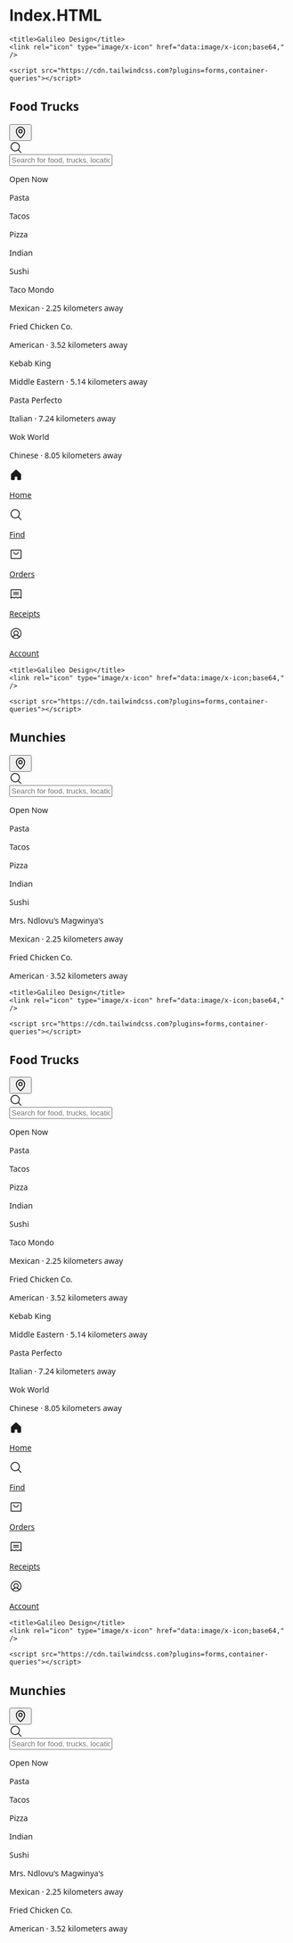 # Index.HTML
<html>
  <head>
    <link rel="preconnect" href="https://fonts.gstatic.com/" crossorigin="" />
    <link
      rel="stylesheet"
      as="style"
      onload="this.rel='stylesheet'"
      href="https://fonts.googleapis.com/css2?display=swap&amp;family=Noto+Sans:wght@400;500;700;900&amp;family=Space+Grotesk:wght@400;500;700"
    />

    <title>Galileo Design</title>
    <link rel="icon" type="image/x-icon" href="data:image/x-icon;base64," />

    <script src="https://cdn.tailwindcss.com?plugins=forms,container-queries"></script>
  </head>
  <body>
    <div
      class="relative flex size-full min-h-screen flex-col bg-[#F9FAFA] justify-between group/design-root overflow-x-hidden"
      style='font-family: "Space Grotesk", "Noto Sans", sans-serif;'
    >
      <div>
        <div class="flex items-center bg-[#F9FAFA] p-4 pb-2 justify-between">
          <h2 class="text-[#1C1D22] text-lg font-bold leading-tight tracking-[-0.015em] flex-1 text-center pl-12">Food Trucks</h2>
          <div class="flex w-12 items-center justify-end">
            <button
              class="flex max-w-[480px] cursor-pointer items-center justify-center overflow-hidden rounded-xl h-12 bg-transparent text-[#1C1D22] gap-2 text-base font-bold leading-normal tracking-[0.015em] min-w-0 p-0"
            >
              <div class="text-[#1C1D22]" data-icon="MapPin" data-size="24px" data-weight="regular">
                <svg xmlns="http://www.w3.org/2000/svg" width="24px" height="24px" fill="currentColor" viewBox="0 0 256 256">
                  <path
                    d="M128,64a40,40,0,1,0,40,40A40,40,0,0,0,128,64Zm0,64a24,24,0,1,1,24-24A24,24,0,0,1,128,128Zm0-112a88.1,88.1,0,0,0-88,88c0,31.4,14.51,64.68,42,96.25a254.19,254.19,0,0,0,41.45,38.3,8,8,0,0,0,9.18,0A254.19,254.19,0,0,0,174,200.25c27.45-31.57,42-64.85,42-96.25A88.1,88.1,0,0,0,128,16Zm0,206c-16.53-13-72-60.75-72-118a72,72,0,0,1,144,0C200,161.23,144.53,209,128,222Z"
                  ></path>
                </svg>
              </div>
            </button>
          </div>
        </div>
        <div class="px-4 py-3">
          <label class="flex flex-col min-w-40 h-12 w-full">
            <div class="flex w-full flex-1 items-stretch rounded-xl h-full">
              <div
                class="text-[#3C3F4A] flex border-none bg-[#EEEFF2] items-center justify-center pl-4 rounded-l-xl border-r-0"
                data-icon="MagnifyingGlass"
                data-size="24px"
                data-weight="regular"
              >
                <svg xmlns="http://www.w3.org/2000/svg" width="24px" height="24px" fill="currentColor" viewBox="0 0 256 256">
                  <path d="M229.66,218.34l-50.07-50.06a88.11,88.11,0,1,0-11.31,11.31l50.06,50.07a8,8,0,0,0,11.32-11.32ZM40,112a72,72,0,1,1,72,72A72.08,72.08,0,0,1,40,112Z"></path>
                </svg>
              </div>
              <input
                placeholder="Search for food, trucks, locations"
                class="form-input flex w-full min-w-0 flex-1 resize-none overflow-hidden rounded-xl text-[#1C1D22] focus:outline-0 focus:ring-0 border-none bg-[#EEEFF2] focus:border-none h-full placeholder:text-[#3C3F4A] px-4 rounded-l-none border-l-0 pl-2 text-base font-normal leading-normal"
                value=""
              />
            </div>
          </label>
        </div>
        <div class="flex gap-3 p-3 overflow-x-hidden">
          <div class="flex h-8 shrink-0 items-center justify-center gap-x-2 rounded-xl bg-[#EEEFF2] pl-4 pr-4">
            <p class="text-[#1C1D22] text-sm font-medium leading-normal">Open Now</p>
          </div>
          <div class="flex h-8 shrink-0 items-center justify-center gap-x-2 rounded-xl bg-[#EEEFF2] pl-4 pr-4">
            <p class="text-[#1C1D22] text-sm font-medium leading-normal">Pasta</p>
          </div>
          <div class="flex h-8 shrink-0 items-center justify-center gap-x-2 rounded-xl bg-[#EEEFF2] pl-4 pr-4">
            <p class="text-[#1C1D22] text-sm font-medium leading-normal">Tacos</p>
          </div>
          <div class="flex h-8 shrink-0 items-center justify-center gap-x-2 rounded-xl bg-[#EEEFF2] pl-4 pr-4">
            <p class="text-[#1C1D22] text-sm font-medium leading-normal">Pizza</p>
          </div>
          <div class="flex h-8 shrink-0 items-center justify-center gap-x-2 rounded-xl bg-[#EEEFF2] pl-4 pr-4">
            <p class="text-[#1C1D22] text-sm font-medium leading-normal">Indian</p>
          </div>
          <div class="flex h-8 shrink-0 items-center justify-center gap-x-2 rounded-xl bg-[#EEEFF2] pl-4 pr-4">
            <p class="text-[#1C1D22] text-sm font-medium leading-normal">Sushi</p>
          </div>
        </div>
        <div class="p-4 @container">
          <div class="flex flex-col items-stretch justify-start rounded-xl @xl:flex-row @xl:items-start">
            <div
              class="w-full bg-center bg-no-repeat aspect-video bg-cover rounded-xl"
              style='background-image: url("https://cdn.usegalileo.ai/stability/26873322-9942-48dc-a66d-95837a07e2ac.png");'
            ></div>
            <div class="flex w-full min-w-72 grow flex-col items-stretch justify-center gap-1 py-4 @xl:px-4">
              <p class="text-[#1C1D22] text-lg font-bold leading-tight tracking-[-0.015em]">Taco Mondo</p>
              <div class="flex items-end gap-3 justify-between"><p class="text-[#3C3F4A] text-base font-normal leading-normal">Mexican · 2.25 kilometers away</p></div>
            </div>
          </div>
        </div>
        <div class="p-4 @container">
          <div class="flex flex-col items-stretch justify-start rounded-xl @xl:flex-row @xl:items-start">
            <div
              class="w-full bg-center bg-no-repeat aspect-video bg-cover rounded-xl"
              style='background-image: url("https://cdn.usegalileo.ai/stability/8343fb70-249a-4718-8b80-2f551b80ad65.png");'
            ></div>
            <div class="flex w-full min-w-72 grow flex-col items-stretch justify-center gap-1 py-4 @xl:px-4">
              <p class="text-[#1C1D22] text-lg font-bold leading-tight tracking-[-0.015em]">Fried Chicken Co.</p>
              <div class="flex items-end gap-3 justify-between"><p class="text-[#3C3F4A] text-base font-normal leading-normal">American · 3.52 kilometers away</p></div>
            </div>
          </div>
        </div>
        <div class="p-4 @container">
          <div class="flex flex-col items-stretch justify-start rounded-xl @xl:flex-row @xl:items-start">
            <div
              class="w-full bg-center bg-no-repeat aspect-video bg-cover rounded-xl"
              style='background-image: url("https://cdn.usegalileo.ai/stability/aac42e82-224f-4f5c-8f0c-c79b56ff2d43.png");'
            ></div>
            <div class="flex w-full min-w-72 grow flex-col items-stretch justify-center gap-1 py-4 @xl:px-4">
              <p class="text-[#1C1D22] text-lg font-bold leading-tight tracking-[-0.015em]">Kebab King</p>
              <div class="flex items-end gap-3 justify-between"><p class="text-[#3C3F4A] text-base font-normal leading-normal">Middle Eastern · 5.14 kilometers away</p></div>
            </div>
          </div>
        </div>
        <div class="p-4 @container">
          <div class="flex flex-col items-stretch justify-start rounded-xl @xl:flex-row @xl:items-start">
            <div
              class="w-full bg-center bg-no-repeat aspect-video bg-cover rounded-xl"
              style='background-image: url("https://cdn.usegalileo.ai/stability/ca12e46e-f0e6-47d3-8115-bb48802140d9.png");'
            ></div>
            <div class="flex w-full min-w-72 grow flex-col items-stretch justify-center gap-1 py-4 @xl:px-4">
              <p class="text-[#1C1D22] text-lg font-bold leading-tight tracking-[-0.015em]">Pasta Perfecto</p>
              <div class="flex items-end gap-3 justify-between"><p class="text-[#3C3F4A] text-base font-normal leading-normal">Italian · 7.24 kilometers away</p></div>
            </div>
          </div>
        </div>
        <div class="p-4 @container">
          <div class="flex flex-col items-stretch justify-start rounded-xl @xl:flex-row @xl:items-start">
            <div
              class="w-full bg-center bg-no-repeat aspect-video bg-cover rounded-xl"
              style='background-image: url("https://cdn.usegalileo.ai/stability/2f2a3493-05db-41b9-bf15-a0f2bfc37bcf.png");'
            ></div>
            <div class="flex w-full min-w-72 grow flex-col items-stretch justify-center gap-1 py-4 @xl:px-4">
              <p class="text-[#1C1D22] text-lg font-bold leading-tight tracking-[-0.015em]">Wok World</p>
              <div class="flex items-end gap-3 justify-between"><p class="text-[#3C3F4A] text-base font-normal leading-normal">Chinese · 8.05 kilometers away</p></div>
            </div>
          </div>
        </div>
      </div>
      <div>
        <div class="flex gap-2 border-t border-[#EEEFF2] bg-[#FFFFFF] px-4 pb-3 pt-2">
          <a class="just flex flex-1 flex-col items-center justify-end gap-1 rounded-full text-[#1C1D22]" href="#">
            <div class="text-[#1C1D22] flex h-8 items-center justify-center" data-icon="House" data-size="24px" data-weight="fill">
              <svg xmlns="http://www.w3.org/2000/svg" width="24px" height="24px" fill="currentColor" viewBox="0 0 256 256">
                <path
                  d="M224,115.55V208a16,16,0,0,1-16,16H168a16,16,0,0,1-16-16V168a8,8,0,0,0-8-8H112a8,8,0,0,0-8,8v40a16,16,0,0,1-16,16H48a16,16,0,0,1-16-16V115.55a16,16,0,0,1,5.17-11.78l80-75.48.11-.11a16,16,0,0,1,21.53,0,1.14,1.14,0,0,0,.11.11l80,75.48A16,16,0,0,1,224,115.55Z"
                ></path>
              </svg>
            </div>
            <p class="text-[#1C1D22] text-xs font-medium leading-normal tracking-[0.015em]">Home</p>
          </a>
          <a class="just flex flex-1 flex-col items-center justify-end gap-1 text-[#3C3F4A]" href="#">
            <div class="text-[#3C3F4A] flex h-8 items-center justify-center" data-icon="MagnifyingGlass" data-size="24px" data-weight="regular">
              <svg xmlns="http://www.w3.org/2000/svg" width="24px" height="24px" fill="currentColor" viewBox="0 0 256 256">
                <path d="M229.66,218.34l-50.07-50.06a88.11,88.11,0,1,0-11.31,11.31l50.06,50.07a8,8,0,0,0,11.32-11.32ZM40,112a72,72,0,1,1,72,72A72.08,72.08,0,0,1,40,112Z"></path>
              </svg>
            </div>
            <p class="text-[#3C3F4A] text-xs font-medium leading-normal tracking-[0.015em]">Find</p>
          </a>
          <a class="just flex flex-1 flex-col items-center justify-end gap-1 text-[#3C3F4A]" href="#">
            <div class="text-[#3C3F4A] flex h-8 items-center justify-center" data-icon="ShoppingBag" data-size="24px" data-weight="regular">
              <svg xmlns="http://www.w3.org/2000/svg" width="24px" height="24px" fill="currentColor" viewBox="0 0 256 256">
                <path
                  d="M216,40H40A16,16,0,0,0,24,56V200a16,16,0,0,0,16,16H216a16,16,0,0,0,16-16V56A16,16,0,0,0,216,40Zm0,160H40V56H216V200ZM176,88a48,48,0,0,1-96,0,8,8,0,0,1,16,0,32,32,0,0,0,64,0,8,8,0,0,1,16,0Z"
                ></path>
              </svg>
            </div>
            <p class="text-[#3C3F4A] text-xs font-medium leading-normal tracking-[0.015em]">Orders</p>
          </a>
          <a class="just flex flex-1 flex-col items-center justify-end gap-1 text-[#3C3F4A]" href="#">
            <div class="text-[#3C3F4A] flex h-8 items-center justify-center" data-icon="Receipt" data-size="24px" data-weight="regular">
              <svg xmlns="http://www.w3.org/2000/svg" width="24px" height="24px" fill="currentColor" viewBox="0 0 256 256">
                <path
                  d="M72,104a8,8,0,0,1,8-8h96a8,8,0,0,1,0,16H80A8,8,0,0,1,72,104Zm8,40h96a8,8,0,0,0,0-16H80a8,8,0,0,0,0,16ZM232,56V208a8,8,0,0,1-11.58,7.15L192,200.94l-28.42,14.21a8,8,0,0,1-7.16,0L128,200.94,99.58,215.15a8,8,0,0,1-7.16,0L64,200.94,35.58,215.15A8,8,0,0,1,24,208V56A16,16,0,0,1,40,40H216A16,16,0,0,1,232,56Zm-16,0H40V195.06l20.42-10.22a8,8,0,0,1,7.16,0L96,199.06l28.42-14.22a8,8,0,0,1,7.16,0L160,199.06l28.42-14.22a8,8,0,0,1,7.16,0L216,195.06Z"
                ></path>
              </svg>
            </div>
            <p class="text-[#3C3F4A] text-xs font-medium leading-normal tracking-[0.015em]">Receipts</p>
          </a>
          <a class="just flex flex-1 flex-col items-center justify-end gap-1 text-[#3C3F4A]" href="#">
            <div class="text-[#3C3F4A] flex h-8 items-center justify-center" data-icon="UserCircle" data-size="24px" data-weight="regular">
              <svg xmlns="http://www.w3.org/2000/svg" width="24px" height="24px" fill="currentColor" viewBox="0 0 256 256">
                <path
                  d="M128,24A104,104,0,1,0,232,128,104.11,104.11,0,0,0,128,24ZM74.08,197.5a64,64,0,0,1,107.84,0,87.83,87.83,0,0,1-107.84,0ZM96,120a32,32,0,1,1,32,32A32,32,0,0,1,96,120Zm97.76,66.41a79.66,79.66,0,0,0-36.06-28.75,48,48,0,1,0-59.4,0,79.66,79.66,0,0,0-36.06,28.75,88,88,0,1,1,131.52,0Z"
                ></path>
              </svg>
            </div>
            <p class="text-[#3C3F4A] text-xs font-medium leading-normal tracking-[0.015em]">Account</p>
          </a>
        </div>
        <div class="h-5 bg-[#FFFFFF]"></div>
      </div>
    </div>
  </body>
</html>

<html>
  <head>
    <link rel="preconnect" href="https://fonts.gstatic.com/" crossorigin="" />
    <link
      rel="stylesheet"
      as="style"
      onload="this.rel='stylesheet'"
      href="https://fonts.googleapis.com/css2?display=swap&amp;family=Noto+Sans:wght@400;500;700;900&amp;family=Space+Grotesk:wght@400;500;700"
    />

    <title>Galileo Design</title>
    <link rel="icon" type="image/x-icon" href="data:image/x-icon;base64," />

    <script src="https://cdn.tailwindcss.com?plugins=forms,container-queries"></script>
  </head>
  <body>
    <div
      class="relative flex size-full min-h-screen flex-col bg-[#F9FAFA] justify-between group/design-root overflow-x-hidden"
      style='font-family: "Space Grotesk", "Noto Sans", sans-serif;'
    >
      <div>
        <div class="flex items-center bg-[#F9FAFA] p-4 pb-2 justify-between">
          <h2 class="text-[#1C1D22] text-lg font-bold leading-tight tracking-[-0.015em] flex-1 text-center pl-12"> Munchies</h2>
          <div class="flex w-12 items-center justify-end">
            <button
              class="flex max-w-[480px] cursor-pointer items-center justify-center overflow-hidden rounded-xl h-12 bg-transparent text-[#1C1D22] gap-2 text-base font-bold leading-normal tracking-[0.015em] min-w-0 p-0"
            >
              <div class="text-[#1C1D22]" data-icon="MapPin" data-size="24px" data-weight="regular">
                <svg xmlns="http://www.w3.org/2000/svg" width="24px" height="24px" fill="currentColor" viewBox="0 0 256 256">
                  <path
                    d="M128,64a40,40,0,1,0,40,40A40,40,0,0,0,128,64Zm0,64a24,24,0,1,1,24-24A24,24,0,0,1,128,128Zm0-112a88.1,88.1,0,0,0-88,88c0,31.4,14.51,64.68,42,96.25a254.19,254.19,0,0,0,41.45,38.3,8,8,0,0,0,9.18,0A254.19,254.19,0,0,0,174,200.25c27.45-31.57,42-64.85,42-96.25A88.1,88.1,0,0,0,128,16Zm0,206c-16.53-13-72-60.75-72-118a72,72,0,0,1,144,0C200,161.23,144.53,209,128,222Z"
                  ></path>
                </svg>
              </div>
            </button>
          </div>
        </div>
        <div class="px-4 py-3">
          <label class="flex flex-col min-w-40 h-12 w-full">
            <div class="flex w-full flex-1 items-stretch rounded-xl h-full">
              <div
                class="text-[#3C3F4A] flex border-none bg-[#EEEFF2] items-center justify-center pl-4 rounded-l-xl border-r-0"
                data-icon="MagnifyingGlass"
                data-size="24px"
                data-weight="regular"
              >
                <svg xmlns="http://www.w3.org/2000/svg" width="24px" height="24px" fill="currentColor" viewBox="0 0 256 256">
                  <path d="M229.66,218.34l-50.07-50.06a88.11,88.11,0,1,0-11.31,11.31l50.06,50.07a8,8,0,0,0,11.32-11.32ZM40,112a72,72,0,1,1,72,72A72.08,72.08,0,0,1,40,112Z"></path>
                </svg>
              </div>
              <input
                placeholder="Search for food, trucks, locations"
                class="form-input flex w-full min-w-0 flex-1 resize-none overflow-hidden rounded-xl text-[#1C1D22] focus:outline-0 focus:ring-0 border-none bg-[#EEEFF2] focus:border-none h-full placeholder:text-[#3C3F4A] px-4 rounded-l-none border-l-0 pl-2 text-base font-normal leading-normal"
                value=""
              />
            </div>
          </label>
        </div>
        <div class="flex gap-3 p-3 overflow-x-hidden">
          <div class="flex h-8 shrink-0 items-center justify-center gap-x-2 rounded-xl bg-[#EEEFF2] pl-4 pr-4">
            <p class="text-[#1C1D22] text-sm font-medium leading-normal">Open Now</p>
          </div>
          <div class="flex h-8 shrink-0 items-center justify-center gap-x-2 rounded-xl bg-[#EEEFF2] pl-4 pr-4">
            <p class="text-[#1C1D22] text-sm font-medium leading-normal">Pasta</p>
          </div>
          <div class="flex h-8 shrink-0 items-center justify-center gap-x-2 rounded-xl bg-[#EEEFF2] pl-4 pr-4">
            <p class="text-[#1C1D22] text-sm font-medium leading-normal">Tacos</p>
          </div>
          <div class="flex h-8 shrink-0 items-center justify-center gap-x-2 rounded-xl bg-[#EEEFF2] pl-4 pr-4">
            <p class="text-[#1C1D22] text-sm font-medium leading-normal">Pizza</p>
          </div>
          <div class="flex h-8 shrink-0 items-center justify-center gap-x-2 rounded-xl bg-[#EEEFF2] pl-4 pr-4">
            <p class="text-[#1C1D22] text-sm font-medium leading-normal">Indian</p>
          </div>
          <div class="flex h-8 shrink-0 items-center justify-center gap-x-2 rounded-xl bg-[#EEEFF2] pl-4 pr-4">
            <p class="text-[#1C1D22] text-sm font-medium leading-normal">Sushi</p>
          </div>
        </div>
        <div class="p-4 @container">
          <div class="flex flex-col items-stretch justify-start rounded-xl @xl:flex-row @xl:items-start">
            <div
              class="w-full bg-center bg-no-repeat aspect-video bg-cover rounded-xl"
              style='background-image: url("https://cdn.usegalileo.ai/stability/26873322-9942-48dc-a66d-95837a07e2ac.png");'
            ></div>
            <div class="flex w-full min-w-72 grow flex-col items-stretch justify-center gap-1 py-4 @xl:px-4">
              <p class="text-[#1C1D22] text-lg font-bold leading-tight tracking-[-0.015em]"> Mrs. Ndlovu's Magwinya's </p>
              <div class="flex items-end gap-3 justify-between"><p class="text-[#3C3F4A] text-base font-normal leading-normal">Mexican · 2.25 kilometers away</p></div>
            </div>
          </div>
        </div>
        <div class="p-4 @container">
          <div class="flex flex-col items-stretch justify-start rounded-xl @xl:flex-row @xl:items-start">
            <div
              class="w-full bg-center bg-no-repeat aspect-video bg-cover rounded-xl"
              style='background-image: url("https://cdn.usegalileo.ai/stability/8343fb70-249a-4718-8b80-2f551b80ad65.png");'
            ></div>
            <div class="flex w-full min-w-72 grow flex-col items-stretch justify-center gap-1 py-4 @xl:px-4">
              <p class="text-[#1C1D22] text-lg font-bold leading-tight tracking-[-0.015em]">Fried Chicken Co.</p>
              <div class="flex items-end gap-3 justify-between"><p class="text-[#3C3F4A] text-base font-normal leading-normal">American · 3.52 kilometers away</p></div>
            </div>
          </div>
        </div>
        <div class="p-4 @container">
          <div class="flex flex-col items-stretch justify-start rounded-xl @xl:flex-row @xl:items-start">
            <div
              class="w-full bg-center bg-no-repeat aspect-video bg-cover rounded-xl"
              style='background-image: url("https://cdn.usegalileo.ai/stability/aac42e82-224f-4f5c-8f0c-c79b56ff2d43.png");'
   <html>
  <head>
    <link rel="preconnect" href="https://fonts.gstatic.com/" crossorigin="" />
    <link
      rel="stylesheet"
      as="style"
      onload="this.rel='stylesheet'"
      href="https://fonts.googleapis.com/css2?display=swap&amp;family=Noto+Sans:wght@400;500;700;900&amp;family=Space+Grotesk:wght@400;500;700"
    />

    <title>Galileo Design</title>
    <link rel="icon" type="image/x-icon" href="data:image/x-icon;base64," />

    <script src="https://cdn.tailwindcss.com?plugins=forms,container-queries"></script>
  </head>
  <body>
    <div
      class="relative flex size-full min-h-screen flex-col bg-[#F9FAFA] justify-between group/design-root overflow-x-hidden"
      style='font-family: "Space Grotesk", "Noto Sans", sans-serif;'
    >
      <div>
        <div class="flex items-center bg-[#F9FAFA] p-4 pb-2 justify-between">
          <h2 class="text-[#1C1D22] text-lg font-bold leading-tight tracking-[-0.015em] flex-1 text-center pl-12">Food Trucks</h2>
          <div class="flex w-12 items-center justify-end">
            <button
              class="flex max-w-[480px] cursor-pointer items-center justify-center overflow-hidden rounded-xl h-12 bg-transparent text-[#1C1D22] gap-2 text-base font-bold leading-normal tracking-[0.015em] min-w-0 p-0"
            >
              <div class="text-[#1C1D22]" data-icon="MapPin" data-size="24px" data-weight="regular">
                <svg xmlns="http://www.w3.org/2000/svg" width="24px" height="24px" fill="currentColor" viewBox="0 0 256 256">
                  <path
                    d="M128,64a40,40,0,1,0,40,40A40,40,0,0,0,128,64Zm0,64a24,24,0,1,1,24-24A24,24,0,0,1,128,128Zm0-112a88.1,88.1,0,0,0-88,88c0,31.4,14.51,64.68,42,96.25a254.19,254.19,0,0,0,41.45,38.3,8,8,0,0,0,9.18,0A254.19,254.19,0,0,0,174,200.25c27.45-31.57,42-64.85,42-96.25A88.1,88.1,0,0,0,128,16Zm0,206c-16.53-13-72-60.75-72-118a72,72,0,0,1,144,0C200,161.23,144.53,209,128,222Z"
                  ></path>
                </svg>
              </div>
            </button>
          </div>
        </div>
        <div class="px-4 py-3">
          <label class="flex flex-col min-w-40 h-12 w-full">
            <div class="flex w-full flex-1 items-stretch rounded-xl h-full">
              <div
                class="text-[#3C3F4A] flex border-none bg-[#EEEFF2] items-center justify-center pl-4 rounded-l-xl border-r-0"
                data-icon="MagnifyingGlass"
                data-size="24px"
                data-weight="regular"
              >
                <svg xmlns="http://www.w3.org/2000/svg" width="24px" height="24px" fill="currentColor" viewBox="0 0 256 256">
                  <path d="M229.66,218.34l-50.07-50.06a88.11,88.11,0,1,0-11.31,11.31l50.06,50.07a8,8,0,0,0,11.32-11.32ZM40,112a72,72,0,1,1,72,72A72.08,72.08,0,0,1,40,112Z"></path>
                </svg>
              </div>
              <input
                placeholder="Search for food, trucks, locations"
                class="form-input flex w-full min-w-0 flex-1 resize-none overflow-hidden rounded-xl text-[#1C1D22] focus:outline-0 focus:ring-0 border-none bg-[#EEEFF2] focus:border-none h-full placeholder:text-[#3C3F4A] px-4 rounded-l-none border-l-0 pl-2 text-base font-normal leading-normal"
                value=""
              />
            </div>
          </label>
        </div>
        <div class="flex gap-3 p-3 overflow-x-hidden">
          <div class="flex h-8 shrink-0 items-center justify-center gap-x-2 rounded-xl bg-[#EEEFF2] pl-4 pr-4">
            <p class="text-[#1C1D22] text-sm font-medium leading-normal">Open Now</p>
          </div>
          <div class="flex h-8 shrink-0 items-center justify-center gap-x-2 rounded-xl bg-[#EEEFF2] pl-4 pr-4">
            <p class="text-[#1C1D22] text-sm font-medium leading-normal">Pasta</p>
          </div>
          <div class="flex h-8 shrink-0 items-center justify-center gap-x-2 rounded-xl bg-[#EEEFF2] pl-4 pr-4">
            <p class="text-[#1C1D22] text-sm font-medium leading-normal">Tacos</p>
          </div>
          <div class="flex h-8 shrink-0 items-center justify-center gap-x-2 rounded-xl bg-[#EEEFF2] pl-4 pr-4">
            <p class="text-[#1C1D22] text-sm font-medium leading-normal">Pizza</p>
          </div>
          <div class="flex h-8 shrink-0 items-center justify-center gap-x-2 rounded-xl bg-[#EEEFF2] pl-4 pr-4">
            <p class="text-[#1C1D22] text-sm font-medium leading-normal">Indian</p>
          </div>
          <div class="flex h-8 shrink-0 items-center justify-center gap-x-2 rounded-xl bg-[#EEEFF2] pl-4 pr-4">
            <p class="text-[#1C1D22] text-sm font-medium leading-normal">Sushi</p>
          </div>
        </div>
        <div class="p-4 @container">
          <div class="flex flex-col items-stretch justify-start rounded-xl @xl:flex-row @xl:items-start">
            <div
              class="w-full bg-center bg-no-repeat aspect-video bg-cover rounded-xl"
              style='background-image: url("https://cdn.usegalileo.ai/stability/26873322-9942-48dc-a66d-95837a07e2ac.png");'
            ></div>
            <div class="flex w-full min-w-72 grow flex-col items-stretch justify-center gap-1 py-4 @xl:px-4">
              <p class="text-[#1C1D22] text-lg font-bold leading-tight tracking-[-0.015em]">Taco Mondo</p>
              <div class="flex items-end gap-3 justify-between"><p class="text-[#3C3F4A] text-base font-normal leading-normal">Mexican · 2.25 kilometers away</p></div>
            </div>
          </div>
        </div>
        <div class="p-4 @container">
          <div class="flex flex-col items-stretch justify-start rounded-xl @xl:flex-row @xl:items-start">
            <div
              class="w-full bg-center bg-no-repeat aspect-video bg-cover rounded-xl"
              style='background-image: url("https://cdn.usegalileo.ai/stability/8343fb70-249a-4718-8b80-2f551b80ad65.png");'
            ></div>
            <div class="flex w-full min-w-72 grow flex-col items-stretch justify-center gap-1 py-4 @xl:px-4">
              <p class="text-[#1C1D22] text-lg font-bold leading-tight tracking-[-0.015em]">Fried Chicken Co.</p>
              <div class="flex items-end gap-3 justify-between"><p class="text-[#3C3F4A] text-base font-normal leading-normal">American · 3.52 kilometers away</p></div>
            </div>
          </div>
        </div>
        <div class="p-4 @container">
          <div class="flex flex-col items-stretch justify-start rounded-xl @xl:flex-row @xl:items-start">
            <div
              class="w-full bg-center bg-no-repeat aspect-video bg-cover rounded-xl"
              style='background-image: url("https://cdn.usegalileo.ai/stability/aac42e82-224f-4f5c-8f0c-c79b56ff2d43.png");'
            ></div>
            <div class="flex w-full min-w-72 grow flex-col items-stretch justify-center gap-1 py-4 @xl:px-4">
              <p class="text-[#1C1D22] text-lg font-bold leading-tight tracking-[-0.015em]">Kebab King</p>
              <div class="flex items-end gap-3 justify-between"><p class="text-[#3C3F4A] text-base font-normal leading-normal">Middle Eastern · 5.14 kilometers away</p></div>
            </div>
          </div>
        </div>
        <div class="p-4 @container">
          <div class="flex flex-col items-stretch justify-start rounded-xl @xl:flex-row @xl:items-start">
            <div
              class="w-full bg-center bg-no-repeat aspect-video bg-cover rounded-xl"
              style='background-image: url("https://cdn.usegalileo.ai/stability/ca12e46e-f0e6-47d3-8115-bb48802140d9.png");'
            ></div>
            <div class="flex w-full min-w-72 grow flex-col items-stretch justify-center gap-1 py-4 @xl:px-4">
              <p class="text-[#1C1D22] text-lg font-bold leading-tight tracking-[-0.015em]">Pasta Perfecto</p>
              <div class="flex items-end gap-3 justify-between"><p class="text-[#3C3F4A] text-base font-normal leading-normal">Italian · 7.24 kilometers away</p></div>
            </div>
          </div>
        </div>
        <div class="p-4 @container">
          <div class="flex flex-col items-stretch justify-start rounded-xl @xl:flex-row @xl:items-start">
            <div
              class="w-full bg-center bg-no-repeat aspect-video bg-cover rounded-xl"
              style='background-image: url("https://cdn.usegalileo.ai/stability/2f2a3493-05db-41b9-bf15-a0f2bfc37bcf.png");'
            ></div>
            <div class="flex w-full min-w-72 grow flex-col items-stretch justify-center gap-1 py-4 @xl:px-4">
              <p class="text-[#1C1D22] text-lg font-bold leading-tight tracking-[-0.015em]">Wok World</p>
              <div class="flex items-end gap-3 justify-between"><p class="text-[#3C3F4A] text-base font-normal leading-normal">Chinese · 8.05 kilometers away</p></div>
            </div>
          </div>
        </div>
      </div>
      <div>
        <div class="flex gap-2 border-t border-[#EEEFF2] bg-[#FFFFFF] px-4 pb-3 pt-2">
          <a class="just flex flex-1 flex-col items-center justify-end gap-1 rounded-full text-[#1C1D22]" href="#">
            <div class="text-[#1C1D22] flex h-8 items-center justify-center" data-icon="House" data-size="24px" data-weight="fill">
              <svg xmlns="http://www.w3.org/2000/svg" width="24px" height="24px" fill="currentColor" viewBox="0 0 256 256">
                <path
                  d="M224,115.55V208a16,16,0,0,1-16,16H168a16,16,0,0,1-16-16V168a8,8,0,0,0-8-8H112a8,8,0,0,0-8,8v40a16,16,0,0,1-16,16H48a16,16,0,0,1-16-16V115.55a16,16,0,0,1,5.17-11.78l80-75.48.11-.11a16,16,0,0,1,21.53,0,1.14,1.14,0,0,0,.11.11l80,75.48A16,16,0,0,1,224,115.55Z"
                ></path>
              </svg>
            </div>
            <p class="text-[#1C1D22] text-xs font-medium leading-normal tracking-[0.015em]">Home</p>
          </a>
          <a class="just flex flex-1 flex-col items-center justify-end gap-1 text-[#3C3F4A]" href="#">
            <div class="text-[#3C3F4A] flex h-8 items-center justify-center" data-icon="MagnifyingGlass" data-size="24px" data-weight="regular">
              <svg xmlns="http://www.w3.org/2000/svg" width="24px" height="24px" fill="currentColor" viewBox="0 0 256 256">
                <path d="M229.66,218.34l-50.07-50.06a88.11,88.11,0,1,0-11.31,11.31l50.06,50.07a8,8,0,0,0,11.32-11.32ZM40,112a72,72,0,1,1,72,72A72.08,72.08,0,0,1,40,112Z"></path>
              </svg>
            </div>
            <p class="text-[#3C3F4A] text-xs font-medium leading-normal tracking-[0.015em]">Find</p>
          </a>
          <a class="just flex flex-1 flex-col items-center justify-end gap-1 text-[#3C3F4A]" href="#">
            <div class="text-[#3C3F4A] flex h-8 items-center justify-center" data-icon="ShoppingBag" data-size="24px" data-weight="regular">
              <svg xmlns="http://www.w3.org/2000/svg" width="24px" height="24px" fill="currentColor" viewBox="0 0 256 256">
                <path
                  d="M216,40H40A16,16,0,0,0,24,56V200a16,16,0,0,0,16,16H216a16,16,0,0,0,16-16V56A16,16,0,0,0,216,40Zm0,160H40V56H216V200ZM176,88a48,48,0,0,1-96,0,8,8,0,0,1,16,0,32,32,0,0,0,64,0,8,8,0,0,1,16,0Z"
                ></path>
              </svg>
            </div>
            <p class="text-[#3C3F4A] text-xs font-medium leading-normal tracking-[0.015em]">Orders</p>
          </a>
          <a class="just flex flex-1 flex-col items-center justify-end gap-1 text-[#3C3F4A]" href="#">
            <div class="text-[#3C3F4A] flex h-8 items-center justify-center" data-icon="Receipt" data-size="24px" data-weight="regular">
              <svg xmlns="http://www.w3.org/2000/svg" width="24px" height="24px" fill="currentColor" viewBox="0 0 256 256">
                <path
                  d="M72,104a8,8,0,0,1,8-8h96a8,8,0,0,1,0,16H80A8,8,0,0,1,72,104Zm8,40h96a8,8,0,0,0,0-16H80a8,8,0,0,0,0,16ZM232,56V208a8,8,0,0,1-11.58,7.15L192,200.94l-28.42,14.21a8,8,0,0,1-7.16,0L128,200.94,99.58,215.15a8,8,0,0,1-7.16,0L64,200.94,35.58,215.15A8,8,0,0,1,24,208V56A16,16,0,0,1,40,40H216A16,16,0,0,1,232,56Zm-16,0H40V195.06l20.42-10.22a8,8,0,0,1,7.16,0L96,199.06l28.42-14.22a8,8,0,0,1,7.16,0L160,199.06l28.42-14.22a8,8,0,0,1,7.16,0L216,195.06Z"
                ></path>
              </svg>
            </div>
            <p class="text-[#3C3F4A] text-xs font-medium leading-normal tracking-[0.015em]">Receipts</p>
          </a>
          <a class="just flex flex-1 flex-col items-center justify-end gap-1 text-[#3C3F4A]" href="#">
            <div class="text-[#3C3F4A] flex h-8 items-center justify-center" data-icon="UserCircle" data-size="24px" data-weight="regular">
              <svg xmlns="http://www.w3.org/2000/svg" width="24px" height="24px" fill="currentColor" viewBox="0 0 256 256">
                <path
                  d="M128,24A104,104,0,1,0,232,128,104.11,104.11,0,0,0,128,24ZM74.08,197.5a64,64,0,0,1,107.84,0,87.83,87.83,0,0,1-107.84,0ZM96,120a32,32,0,1,1,32,32A32,32,0,0,1,96,120Zm97.76,66.41a79.66,79.66,0,0,0-36.06-28.75,48,48,0,1,0-59.4,0,79.66,79.66,0,0,0-36.06,28.75,88,88,0,1,1,131.52,0Z"
                ></path>
              </svg>
            </div>
            <p class="text-[#3C3F4A] text-xs font-medium leading-normal tracking-[0.015em]">Account</p>
          </a>
        </div>
        <div class="h-5 bg-[#FFFFFF]"></div>
      </div>
    </div>
  </body>
</html>

<html>
  <head>
    <link rel="preconnect" href="https://fonts.gstatic.com/" crossorigin="" />
    <link
      rel="stylesheet"
      as="style"
      onload="this.rel='stylesheet'"
      href="https://fonts.googleapis.com/css2?display=swap&amp;family=Noto+Sans:wght@400;500;700;900&amp;family=Space+Grotesk:wght@400;500;700"
    />

    <title>Galileo Design</title>
    <link rel="icon" type="image/x-icon" href="data:image/x-icon;base64," />

    <script src="https://cdn.tailwindcss.com?plugins=forms,container-queries"></script>
  </head>
  <body>
    <div
      class="relative flex size-full min-h-screen flex-col bg-[#F9FAFA] justify-between group/design-root overflow-x-hidden"
      style='font-family: "Space Grotesk", "Noto Sans", sans-serif;'
    >
      <div>
        <div class="flex items-center bg-[#F9FAFA] p-4 pb-2 justify-between">
          <h2 class="text-[#1C1D22] text-lg font-bold leading-tight tracking-[-0.015em] flex-1 text-center pl-12"> Munchies</h2>
          <div class="flex w-12 items-center justify-end">
            <button
              class="flex max-w-[480px] cursor-pointer items-center justify-center overflow-hidden rounded-xl h-12 bg-transparent text-[#1C1D22] gap-2 text-base font-bold leading-normal tracking-[0.015em] min-w-0 p-0"
            >
              <div class="text-[#1C1D22]" data-icon="MapPin" data-size="24px" data-weight="regular">
                <svg xmlns="http://www.w3.org/2000/svg" width="24px" height="24px" fill="currentColor" viewBox="0 0 256 256">
                  <path
                    d="M128,64a40,40,0,1,0,40,40A40,40,0,0,0,128,64Zm0,64a24,24,0,1,1,24-24A24,24,0,0,1,128,128Zm0-112a88.1,88.1,0,0,0-88,88c0,31.4,14.51,64.68,42,96.25a254.19,254.19,0,0,0,41.45,38.3,8,8,0,0,0,9.18,0A254.19,254.19,0,0,0,174,200.25c27.45-31.57,42-64.85,42-96.25A88.1,88.1,0,0,0,128,16Zm0,206c-16.53-13-72-60.75-72-118a72,72,0,0,1,144,0C200,161.23,144.53,209,128,222Z"
                  ></path>
                </svg>
              </div>
            </button>
          </div>
        </div>
        <div class="px-4 py-3">
          <label class="flex flex-col min-w-40 h-12 w-full">
            <div class="flex w-full flex-1 items-stretch rounded-xl h-full">
              <div
                class="text-[#3C3F4A] flex border-none bg-[#EEEFF2] items-center justify-center pl-4 rounded-l-xl border-r-0"
                data-icon="MagnifyingGlass"
                data-size="24px"
                data-weight="regular"
              >
                <svg xmlns="http://www.w3.org/2000/svg" width="24px" height="24px" fill="currentColor" viewBox="0 0 256 256">
                  <path d="M229.66,218.34l-50.07-50.06a88.11,88.11,0,1,0-11.31,11.31l50.06,50.07a8,8,0,0,0,11.32-11.32ZM40,112a72,72,0,1,1,72,72A72.08,72.08,0,0,1,40,112Z"></path>
                </svg>
              </div>
              <input
                placeholder="Search for food, trucks, locations"
                class="form-input flex w-full min-w-0 flex-1 resize-none overflow-hidden rounded-xl text-[#1C1D22] focus:outline-0 focus:ring-0 border-none bg-[#EEEFF2] focus:border-none h-full placeholder:text-[#3C3F4A] px-4 rounded-l-none border-l-0 pl-2 text-base font-normal leading-normal"
                value=""
              />
            </div>
          </label>
        </div>
        <div class="flex gap-3 p-3 overflow-x-hidden">
          <div class="flex h-8 shrink-0 items-center justify-center gap-x-2 rounded-xl bg-[#EEEFF2] pl-4 pr-4">
            <p class="text-[#1C1D22] text-sm font-medium leading-normal">Open Now</p>
          </div>
          <div class="flex h-8 shrink-0 items-center justify-center gap-x-2 rounded-xl bg-[#EEEFF2] pl-4 pr-4">
            <p class="text-[#1C1D22] text-sm font-medium leading-normal">Pasta</p>
          </div>
          <div class="flex h-8 shrink-0 items-center justify-center gap-x-2 rounded-xl bg-[#EEEFF2] pl-4 pr-4">
            <p class="text-[#1C1D22] text-sm font-medium leading-normal">Tacos</p>
          </div>
          <div class="flex h-8 shrink-0 items-center justify-center gap-x-2 rounded-xl bg-[#EEEFF2] pl-4 pr-4">
            <p class="text-[#1C1D22] text-sm font-medium leading-normal">Pizza</p>
          </div>
          <div class="flex h-8 shrink-0 items-center justify-center gap-x-2 rounded-xl bg-[#EEEFF2] pl-4 pr-4">
            <p class="text-[#1C1D22] text-sm font-medium leading-normal">Indian</p>
          </div>
          <div class="flex h-8 shrink-0 items-center justify-center gap-x-2 rounded-xl bg-[#EEEFF2] pl-4 pr-4">
            <p class="text-[#1C1D22] text-sm font-medium leading-normal">Sushi</p>
          </div>
        </div>
        <div class="p-4 @container">
          <div class="flex flex-col items-stretch justify-start rounded-xl @xl:flex-row @xl:items-start">
            <div
              class="w-full bg-center bg-no-repeat aspect-video bg-cover rounded-xl"
              style='background-image: url("https://cdn.usegalileo.ai/stability/26873322-9942-48dc-a66d-95837a07e2ac.png");'
            ></div>
            <div class="flex w-full min-w-72 grow flex-col items-stretch justify-center gap-1 py-4 @xl:px-4">
              <p class="text-[#1C1D22] text-lg font-bold leading-tight tracking-[-0.015em]"> Mrs. Ndlovu's Magwinya's </p>
              <div class="flex items-end gap-3 justify-between"><p class="text-[#3C3F4A] text-base font-normal leading-normal">Mexican · 2.25 kilometers away</p></div>
            </div>
          </div>
        </div>
        <div class="p-4 @container">
          <div class="flex flex-col items-stretch justify-start rounded-xl @xl:flex-row @xl:items-start">
            <div
              class="w-full bg-center bg-no-repeat aspect-video bg-cover rounded-xl"
              style='background-image: url("https://cdn.usegalileo.ai/stability/8343fb70-249a-4718-8b80-2f551b80ad65.png");'
            ></div>
            <div class="flex w-full min-w-72 grow flex-col items-stretch justify-center gap-1 py-4 @xl:px-4">
              <p class="text-[#1C1D22] text-lg font-bold leading-tight tracking-[-0.015em]">Fried Chicken Co.</p>
              <div class="flex items-end gap-3 justify-between"><p class="text-[#3C3F4A] text-base font-normal leading-normal">American · 3.52 kilometers away</p></div>
            </div>
          </div>
        </div>
        <div class="p-4 @container">
          <div class="flex flex-col items-stretch justify-start rounded-xl @xl:flex-row @xl:items-start">
            <div
              class="w-full bg-center bg-no-repeat aspect-video bg-cover rounded-xl"
              style='background-image: url("https://cdn.usegalileo.ai/stability/aac42e82-224f-4f5c-8f0c-c79b56ff2d43.png");'
   
